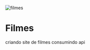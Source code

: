 ![filmes](https://github.com/DanilodRamos/Filmes/assets/116719740/22ecf595-8998-42d4-b445-e1fd36806aef)
# Filmes
 criando site de filmes consumindo api

